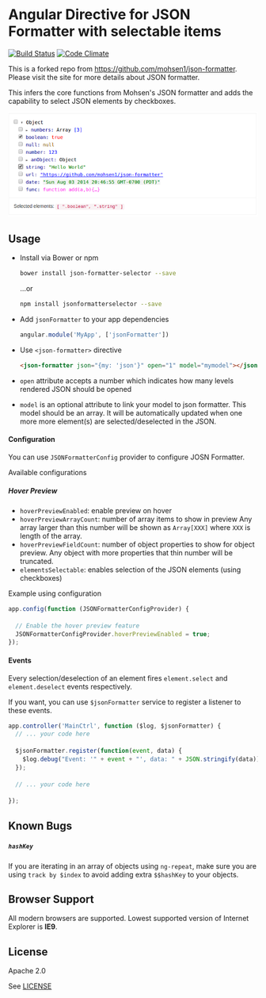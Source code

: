 # Angular Directive for JSON Formatter with selectable items
[![Build Status](https://travis-ci.org/31piy/json-formatter.svg?branch=master)](https://travis-ci.org/31piy/json-formatter)
[![Code Climate](https://codeclimate.com/github/31piy/json-formatter/badges/gpa.svg)](https://codeclimate.com/github/31piy/json-formatter)

This is a forked repo from https://github.com/mohsen1/json-formatter. Please visit the site for more details about JSON formatter.

This infers the core functions from Mohsen's JSON formatter and adds the capability to select JSON elements by checkboxes.

![Screenshot](./screenshot.png)

## Usage

* Install via Bower or npm

  ```bash
  bower install json-formatter-selector --save
  ```
  ...or

  ```bash
  npm install jsonformatterselector --save
  ```
* Add `jsonFormatter` to your app dependencies

  ```js
  angular.module('MyApp', ['jsonFormatter'])
  ```
* Use `<json-formatter>` directive

  ```html
  <json-formatter json="{my: 'json'}" open="1" model="mymodel"></json-formatter>
  ```
* `open` attribute accepts a number which indicates how many levels rendered JSON should be opened
* `model` is an optional attribute to link your model to json formatter. This model should be an array. It will be automatically updated when one more more element(s) are selected/deselected in the JSON.

#### Configuration

You can use `JSONFormatterConfig` provider to configure JOSN Formatter.

Available configurations

##### Hover Preview
* `hoverPreviewEnabled`: enable preview on hover
* `hoverPreviewArrayCount`: number of array items to show in preview Any array larger than this number will be shown as `Array[XXX]` where `XXX` is length of the array.
* `hoverPreviewFieldCount`: number of object properties to show for object preview. Any object with more properties that thin number will be truncated.
* `elementsSelectable`: enables selection of the JSON elements (using checkboxes)

Example using configuration

```js
app.config(function (JSONFormatterConfigProvider) {

  // Enable the hover preview feature
  JSONFormatterConfigProvider.hoverPreviewEnabled = true;
});
```

#### Events
Every selection/deselection of an element fires `element.select` and `element.deselect` events respectively.

If you want, you can use `$jsonFormatter` service to register a listener to these events.

```js
app.controller('MainCtrl', function ($log, $jsonFormatter) {
  // ... your code here

  $jsonFormatter.register(function(event, data) {
    $log.debug("Event: '" + event + "', data: " + JSON.stringify(data));
  });

  // ... your code here

});
```

## Known Bugs
##### `hashKey`

If you are iterating in an array of objects using `ng-repeat`, make sure you are using `track by $index` to avoid adding extra `$$hashKey` to your objects.

## Browser Support
All modern browsers are supported. Lowest supported version of Internet Explorer is **IE9**.

## License

Apache 2.0

See [LICENSE](./LICENSE.md)
